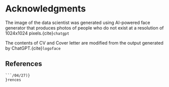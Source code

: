 # Acknowledgments

The image of the data scientist was generated using AI-powered face generator that produces photos of people who do not exist at a resolution of 1024x1024 pixels.{cite}`chatgpt`


The contents of CV and Cover letter are modified from the output generated by ChatGPT.{cite}`logoface`

## References

```{bibliography}
```/04/27)}
}rences